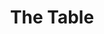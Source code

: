 ---
pid: llp133
title: The Table
location_transcription: On stairs of Art Museum in Phila
coordinates: "[-75.18022858653, 39.965016956285]"
zipcode: '19136'
gen_neighborhood: Northeast Philadelphia
neighborhood: Holmsburg
outside_phl: 
age: '12'
age_range: 6-13
instagram: 
image_file_name: llp_133.jpg
proposal_transcription: I would make a statue of all the founding fathers at a table
  signing the Declaration of Independence
topic: Education,Politics,Freedom
topic_summary: 0, 0, 0, 0
type: Sculpture Statue
keywords_other: 
credit: Long
image_labels: 
twitter: 
facebook: 
permalink: "/monuments/llp133/"
layout: item-page
---